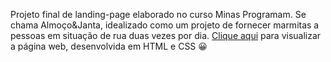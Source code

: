 Projeto final de landing-page elaborado no curso Minas Programam.
Se chama Almoço&Janta, idealizado como um projeto de fornecer marmitas a pessoas em situação de rua duas vezes por dia.
<a href="https://allinevieira.github.io/projeto-final-minas-programam/">Clique aqui</a> para visualizar a página web, desenvolvida em HTML e CSS 😀
